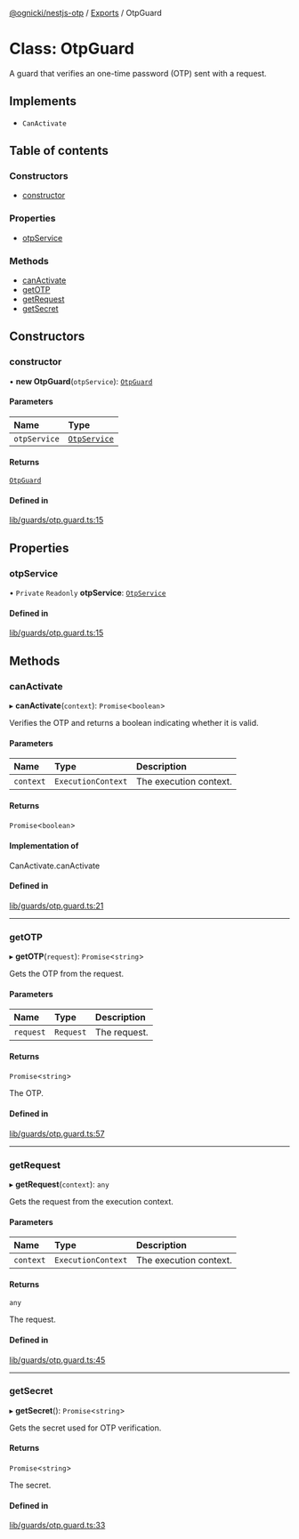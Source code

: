 [@ognicki/nestjs-otp](../README.md) / [Exports](../modules.md) / OtpGuard

# Class: OtpGuard

A guard that verifies an one-time password (OTP) sent with a request.

## Implements

- `CanActivate`

## Table of contents

### Constructors

- [constructor](OtpGuard.md#constructor)

### Properties

- [otpService](OtpGuard.md#otpservice)

### Methods

- [canActivate](OtpGuard.md#canactivate)
- [getOTP](OtpGuard.md#getotp)
- [getRequest](OtpGuard.md#getrequest)
- [getSecret](OtpGuard.md#getsecret)

## Constructors

### constructor

• **new OtpGuard**(`otpService`): [`OtpGuard`](OtpGuard.md)

#### Parameters

| Name | Type |
| :------ | :------ |
| `otpService` | [`OtpService`](OtpService.md) |

#### Returns

[`OtpGuard`](OtpGuard.md)

#### Defined in

[lib/guards/otp.guard.ts:15](https://github.com/mwognicki/nestjs-otp/blob/651fe0d/lib/guards/otp.guard.ts#L15)

## Properties

### otpService

• `Private` `Readonly` **otpService**: [`OtpService`](OtpService.md)

#### Defined in

[lib/guards/otp.guard.ts:15](https://github.com/mwognicki/nestjs-otp/blob/651fe0d/lib/guards/otp.guard.ts#L15)

## Methods

### canActivate

▸ **canActivate**(`context`): `Promise`\<`boolean`\>

Verifies the OTP and returns a boolean indicating whether it is valid.

#### Parameters

| Name | Type | Description |
| :------ | :------ | :------ |
| `context` | `ExecutionContext` | The execution context. |

#### Returns

`Promise`\<`boolean`\>

#### Implementation of

CanActivate.canActivate

#### Defined in

[lib/guards/otp.guard.ts:21](https://github.com/mwognicki/nestjs-otp/blob/651fe0d/lib/guards/otp.guard.ts#L21)

___

### getOTP

▸ **getOTP**(`request`): `Promise`\<`string`\>

Gets the OTP from the request.

#### Parameters

| Name | Type | Description |
| :------ | :------ | :------ |
| `request` | `Request` | The request. |

#### Returns

`Promise`\<`string`\>

The OTP.

#### Defined in

[lib/guards/otp.guard.ts:57](https://github.com/mwognicki/nestjs-otp/blob/651fe0d/lib/guards/otp.guard.ts#L57)

___

### getRequest

▸ **getRequest**(`context`): `any`

Gets the request from the execution context.

#### Parameters

| Name | Type | Description |
| :------ | :------ | :------ |
| `context` | `ExecutionContext` | The execution context. |

#### Returns

`any`

The request.

#### Defined in

[lib/guards/otp.guard.ts:45](https://github.com/mwognicki/nestjs-otp/blob/651fe0d/lib/guards/otp.guard.ts#L45)

___

### getSecret

▸ **getSecret**(): `Promise`\<`string`\>

Gets the secret used for OTP verification.

#### Returns

`Promise`\<`string`\>

The secret.

#### Defined in

[lib/guards/otp.guard.ts:33](https://github.com/mwognicki/nestjs-otp/blob/651fe0d/lib/guards/otp.guard.ts#L33)
